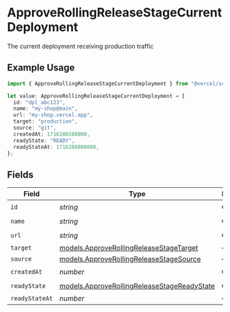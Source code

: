 # ApproveRollingReleaseStageCurrentDeployment

The current deployment receiving production traffic

## Example Usage

```typescript
import { ApproveRollingReleaseStageCurrentDeployment } from "@vercel/sdk/models/approverollingreleasestageop.js";

let value: ApproveRollingReleaseStageCurrentDeployment = {
  id: "dpl_abc123",
  name: "my-shop@main",
  url: "my-shop.vercel.app",
  target: "production",
  source: "git",
  createdAt: 1716206500000,
  readyState: "READY",
  readyStateAt: 1716206800000,
};
```

## Fields

| Field                                                                                            | Type                                                                                             | Required                                                                                         | Description                                                                                      |
| ------------------------------------------------------------------------------------------------ | ------------------------------------------------------------------------------------------------ | ------------------------------------------------------------------------------------------------ | ------------------------------------------------------------------------------------------------ |
| `id`                                                                                             | *string*                                                                                         | :heavy_check_mark:                                                                               | N/A                                                                                              |
| `name`                                                                                           | *string*                                                                                         | :heavy_check_mark:                                                                               | N/A                                                                                              |
| `url`                                                                                            | *string*                                                                                         | :heavy_check_mark:                                                                               | N/A                                                                                              |
| `target`                                                                                         | [models.ApproveRollingReleaseStageTarget](../models/approverollingreleasestagetarget.md)         | :heavy_minus_sign:                                                                               | N/A                                                                                              |
| `source`                                                                                         | [models.ApproveRollingReleaseStageSource](../models/approverollingreleasestagesource.md)         | :heavy_minus_sign:                                                                               | N/A                                                                                              |
| `createdAt`                                                                                      | *number*                                                                                         | :heavy_check_mark:                                                                               | N/A                                                                                              |
| `readyState`                                                                                     | [models.ApproveRollingReleaseStageReadyState](../models/approverollingreleasestagereadystate.md) | :heavy_check_mark:                                                                               | N/A                                                                                              |
| `readyStateAt`                                                                                   | *number*                                                                                         | :heavy_minus_sign:                                                                               | N/A                                                                                              |